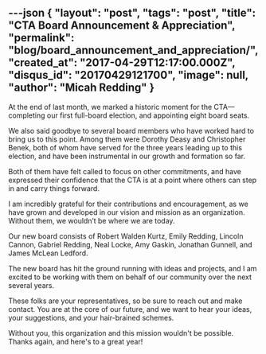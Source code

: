 ---json
{
	"layout": "post",
	"tags": "post",
    "title": "CTA Board Announcement & Appreciation",
    "permalink": "blog/board_announcement_and_appreciation/",
    "created_at": "2017-04-29T12:17:00.000Z",
    "disqus_id": "20170429121700",
    "image":  null,
    "author": "Micah Redding"
}
---

At the end of last month, we marked a historic moment for the CTA—completing our first full-board election, and appointing eight board seats.

We also said goodbye to several board members who have worked hard to bring us to this point. Among them were Dorothy Deasy and Christopher Benek, both of whom have served for the three years leading up to this election, and have been instrumental in our growth and formation so far.

Both of them have felt called to focus on other commitments, and have expressed their confidence that the CTA is at a point where others can step in and carry things forward.

I am incredibly grateful for their contributions and encouragement, as we have grown and developed in our vision and mission as an organization. Without them, we wouldn’t be where we are today.

Our new board consists of Robert Walden Kurtz, Emily Redding, Lincoln Cannon, Gabriel Redding, Neal Locke, Amy Gaskin, Jonathan Gunnell, and
James McLean Ledford.

The new board has hit the ground running with ideas and projects, and I am excited to be working with them on behalf of our community over the next several years.

These folks are your representatives, so be sure to reach out and make contact. You are at the core of our future, and we want to hear your ideas, your suggestions, and your hair-brained schemes.

Without you, this organization and this mission wouldn't be possible. Thanks again, and here's to a great year!
    
